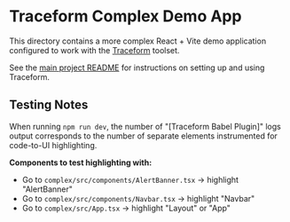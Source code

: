 # Traceform Complex Demo App

This directory contains a more complex React + Vite demo application configured to work with the [Traceform](https://traceform.framer.website/) toolset.

See the [main project README](../../README.md) for instructions on setting up and using Traceform.

## Testing Notes

When running `npm run dev`, the number of "[Traceform Babel Plugin]" logs output corresponds to the number of separate elements instrumented for code-to-UI highlighting.

**Components to test highlighting with:**

*   Go to `complex/src/components/AlertBanner.tsx` -> highlight "AlertBanner"
*   Go to `complex/src/components/Navbar.tsx` -> highlight "Navbar"
*   Go to `complex/src/App.tsx` -> highlight "Layout" or "App"
